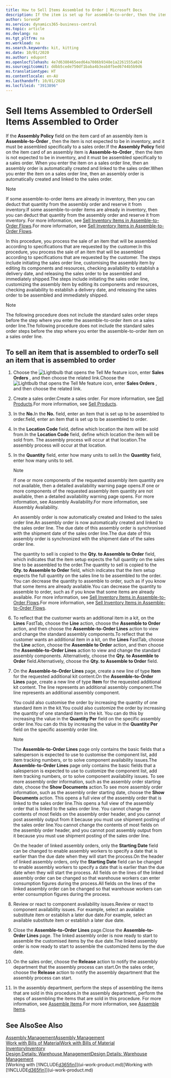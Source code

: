 ```yaml
---
title: How to Sell Items Assembled to Order | Microsoft Docs
description: If the item is set up for assemble-to-order, then the item is not expected to be in inventory, and it must be assembled specifically to a sales order. When you enter the item on a sales order line, then an assembly order is automatically created and linked to the sales order.
author: SorenGP
ms.service: dynamics365-business-central
ms.topic: article
ms.devlang: na
ms.tgt_pltfrm: na
ms.workload: na
ms.search.keywords: kit, kitting
ms.date: 10/01/2020
ms.author: edupont
ms.openlocfilehash: 4e7d6380465eed64a7086b9348e1a2261555a024
ms.sourcegitcommit: ddbb5cede750df1baba4b3eab8fbed6744b5b9d6
ms.translationtype: HT
ms.contentlocale: en-AU
ms.lasthandoff: 10/01/2020
ms.locfileid: "3913896"
---
```

# <a name="sell-items-assembled-to-order"></a><span data-ttu-id="ecec6-104">Sell Items Assembled to Order</span><span class="sxs-lookup"><span data-stu-id="ecec6-104">Sell Items Assembled to Order</span></span>
<span data-ttu-id="ecec6-105">If the **Assembly Policy** field on the item card of an assembly item is **Assemble-to-Order** , then the item is not expected to be in inventory, and it must be assembled specifically to a sales order.</span><span class="sxs-lookup"><span data-stu-id="ecec6-105">If the **Assembly Policy** field on the item card of an assembly item is **Assemble-to-Order** , then the item is not expected to be in inventory, and it must be assembled specifically to a sales order.</span></span> <span data-ttu-id="ecec6-106">When you enter the item on a sales order line, then an assembly order is automatically created and linked to the sales order.</span><span class="sxs-lookup"><span data-stu-id="ecec6-106">When you enter the item on a sales order line, then an assembly order is automatically created and linked to the sales order.</span></span>  

> [!NOTE]  
>  <span data-ttu-id="ecec6-107">If some assemble-to-order items are already in inventory, then you can deduct that quantity from the assembly order and reserve it from inventory.</span><span class="sxs-lookup"><span data-stu-id="ecec6-107">If some assemble-to-order items are already in inventory, then you can deduct that quantity from the assembly order and reserve it from inventory.</span></span> <span data-ttu-id="ecec6-108">For more information, see [Sell Inventory Items in Assemble-to-Order Flows](assembly-how-to-sell-assemble-to-order-items-and-inventory-items-together.md).</span><span class="sxs-lookup"><span data-stu-id="ecec6-108">For more information, see [Sell Inventory Items in Assemble-to-Order Flows](assembly-how-to-sell-assemble-to-order-items-and-inventory-items-together.md).</span></span>  

<span data-ttu-id="ecec6-109">In this procedure, you process the sale of an item that will be assembled according to specifications that are requested by the customer.</span><span class="sxs-lookup"><span data-stu-id="ecec6-109">In this procedure, you process the sale of an item that will be assembled according to specifications that are requested by the customer.</span></span> <span data-ttu-id="ecec6-110">The steps include initiating the sales order line, customising the assembly item by editing its components and resources, checking availability to establish a delivery date, and releasing the sales order to be assembled and immediately shipped.</span><span class="sxs-lookup"><span data-stu-id="ecec6-110">The steps include initiating the sales order line, customizing the assembly item by editing its components and resources, checking availability to establish a delivery date, and releasing the sales order to be assembled and immediately shipped.</span></span>  

> [!NOTE]  
>  <span data-ttu-id="ecec6-111">The following procedure does not include the standard sales order steps before the step where you enter the assemble-to-order item on a sales order line.</span><span class="sxs-lookup"><span data-stu-id="ecec6-111">The following procedure does not include the standard sales order steps before the step where you enter the assemble-to-order item on a sales order line.</span></span>  

## <a name="to-sell-an-item-that-is-assembled-to-order"></a><span data-ttu-id="ecec6-112">To sell an item that is assembled to order</span><span class="sxs-lookup"><span data-stu-id="ecec6-112">To sell an item that is assembled to order</span></span>  
1.  <span data-ttu-id="ecec6-113">Choose the ![Lightbulb that opens the Tell Me feature](media/ui-search/search_small.png "Tell me what you want to do") icon, enter **Sales Orders** , and then choose the related link.</span><span class="sxs-lookup"><span data-stu-id="ecec6-113">Choose the ![Lightbulb that opens the Tell Me feature](media/ui-search/search_small.png "Tell me what you want to do") icon, enter **Sales Orders** , and then choose the related link.</span></span>  
2.  <span data-ttu-id="ecec6-114">Create a sales order.</span><span class="sxs-lookup"><span data-stu-id="ecec6-114">Create a sales order.</span></span> <span data-ttu-id="ecec6-115">For more information, see [Sell Products](sales-how-sell-products.md).</span><span class="sxs-lookup"><span data-stu-id="ecec6-115">For more information, see [Sell Products](sales-how-sell-products.md).</span></span>  
3.  <span data-ttu-id="ecec6-116">In the **No.**</span><span class="sxs-lookup"><span data-stu-id="ecec6-116">In the **No.**</span></span> <span data-ttu-id="ecec6-117">field, enter an item that is set up to be assembled to order.</span><span class="sxs-lookup"><span data-stu-id="ecec6-117">field, enter an item that is set up to be assembled to order.</span></span>  
4.  <span data-ttu-id="ecec6-118">In the **Location Code** field, define which location the item will be sold from.</span><span class="sxs-lookup"><span data-stu-id="ecec6-118">In the **Location Code** field, define which location the item will be sold from.</span></span> <span data-ttu-id="ecec6-119">The assembly process will occur at that location.</span><span class="sxs-lookup"><span data-stu-id="ecec6-119">The assembly process will occur at that location.</span></span>  
5.  <span data-ttu-id="ecec6-120">In the **Quantity** field, enter how many units to sell.</span><span class="sxs-lookup"><span data-stu-id="ecec6-120">In the **Quantity** field, enter how many units to sell.</span></span>  

    > [!NOTE]  
    >  <span data-ttu-id="ecec6-121">If one or more components of the requested assembly item quantity are not available, then a detailed availability warning page opens.</span><span class="sxs-lookup"><span data-stu-id="ecec6-121">If one or more components of the requested assembly item quantity are not available, then a detailed availability warning page opens.</span></span> <span data-ttu-id="ecec6-122">For more information, see Assembly Availability.</span><span class="sxs-lookup"><span data-stu-id="ecec6-122">For more information, see Assembly Availability.</span></span>  

    <span data-ttu-id="ecec6-123">An assembly order is now automatically created and linked to the sales order line.</span><span class="sxs-lookup"><span data-stu-id="ecec6-123">An assembly order is now automatically created and linked to the sales order line.</span></span> <span data-ttu-id="ecec6-124">The due date of this assembly order is synchronised with the shipment date of the sales order line.</span><span class="sxs-lookup"><span data-stu-id="ecec6-124">The due date of this assembly order is synchronized with the shipment date of the sales order line.</span></span>  

    <span data-ttu-id="ecec6-125">The quantity to sell is copied to the **Qty. to Assemble to Order** field, which indicates that the item setup expects the full quantity on the sales line to be assembled to the order.</span><span class="sxs-lookup"><span data-stu-id="ecec6-125">The quantity to sell is copied to the **Qty. to Assemble to Order** field, which indicates that the item setup expects the full quantity on the sales line to be assembled to the order.</span></span> <span data-ttu-id="ecec6-126">You can decrease the quantity to assemble to order, such as if you know that some items are already available.</span><span class="sxs-lookup"><span data-stu-id="ecec6-126">You can decrease the quantity to assemble to order, such as if you know that some items are already available.</span></span> <span data-ttu-id="ecec6-127">For more information, see [Sell Inventory Items in Assemble-to-Order Flows](assembly-how-to-sell-inventory-items-in-assemble-to-order-flows.md).</span><span class="sxs-lookup"><span data-stu-id="ecec6-127">For more information, see [Sell Inventory Items in Assemble-to-Order Flows](assembly-how-to-sell-inventory-items-in-assemble-to-order-flows.md).</span></span>  

6.  <span data-ttu-id="ecec6-128">To reflect that the customer wants an additional item in a kit, on the **Lines** FastTab, choose the **Line** action, choose the **Assemble to Order** action, and then choose the **Assemble-to-Order Lines** action to view and change the standard assembly components.</span><span class="sxs-lookup"><span data-stu-id="ecec6-128">To reflect that the customer wants an additional item in a kit, on the **Lines** FastTab, choose the **Line** action, choose the **Assemble to Order** action, and then choose the **Assemble-to-Order Lines** action to view and change the standard assembly components.</span></span> <span data-ttu-id="ecec6-129">Alternatively, choose the **Qty. to Assemble to Order** field.</span><span class="sxs-lookup"><span data-stu-id="ecec6-129">Alternatively, choose the **Qty. to Assemble to Order** field.</span></span>  
7.  <span data-ttu-id="ecec6-130">On the **Assemble-to-Order Lines** page, create a new line of type **Item** for the requested additional kit content.</span><span class="sxs-lookup"><span data-stu-id="ecec6-130">On the **Assemble-to-Order Lines** page, create a new line of type **Item** for the requested additional kit content.</span></span> <span data-ttu-id="ecec6-131">The line represents an additional assembly component.</span><span class="sxs-lookup"><span data-stu-id="ecec6-131">The line represents an additional assembly component.</span></span>  

    <span data-ttu-id="ecec6-132">You could also customise the order by increasing the quantity of one standard item in the kit.</span><span class="sxs-lookup"><span data-stu-id="ecec6-132">You could also customize the order by increasing the quantity of one standard item in the kit.</span></span> <span data-ttu-id="ecec6-133">You can do this by increasing the value in the **Quantity Per** field on the specific assembly order line.</span><span class="sxs-lookup"><span data-stu-id="ecec6-133">You can do this by increasing the value in the **Quantity Per** field on the specific assembly order line.</span></span>  

    > [!NOTE]  
    >  <span data-ttu-id="ecec6-134">The **Assemble-to-Order Lines** page only contains the basic fields that a salesperson is expected to use to customise the component list, add item tracking numbers, or to solve component availability issues.</span><span class="sxs-lookup"><span data-stu-id="ecec6-134">The **Assemble-to-Order Lines** page only contains the basic fields that a salesperson is expected to use to customize the component list, add item tracking numbers, or to solve component availability issues.</span></span> <span data-ttu-id="ecec6-135">To see more assembly order information, such as the assembly order starting date, choose the **Show Documents** action.</span><span class="sxs-lookup"><span data-stu-id="ecec6-135">To see more assembly order information, such as the assembly order starting date, choose the **Show Documents** action.</span></span> <span data-ttu-id="ecec6-136">This opens a full view of the assembly order that is linked to the sales order line.</span><span class="sxs-lookup"><span data-stu-id="ecec6-136">This opens a full view of the assembly order that is linked to the sales order line.</span></span> <span data-ttu-id="ecec6-137">You cannot change the contents of most fields on the assembly order header, and you cannot post assembly output from it because you must use shipment posting of the sales order line.</span><span class="sxs-lookup"><span data-stu-id="ecec6-137">You cannot change the contents of most fields on the assembly order header, and you cannot post assembly output from it because you must use shipment posting of the sales order line.</span></span>  
    >   
    >  <span data-ttu-id="ecec6-138">On the header of linked assembly orders, only the **Starting Date** field can be changed to enable assembly workers to specify a date that is earlier than the due date when they will start the process.</span><span class="sxs-lookup"><span data-stu-id="ecec6-138">On the header of linked assembly orders, only the **Starting Date** field can be changed to enable assembly workers to specify a date that is earlier than the due date when they will start the process.</span></span> <span data-ttu-id="ecec6-139">All fields on the lines of the linked assembly order can be changed so that warehouse workers can enter consumption figures during the process.</span><span class="sxs-lookup"><span data-stu-id="ecec6-139">All fields on the lines of the linked assembly order can be changed so that warehouse workers can enter consumption figures during the process.</span></span>  

8.  <span data-ttu-id="ecec6-140">Review or react to component availability issues.</span><span class="sxs-lookup"><span data-stu-id="ecec6-140">Review or react to component availability issues.</span></span> <span data-ttu-id="ecec6-141">For example, select an available substitute item or establish a later due date.</span><span class="sxs-lookup"><span data-stu-id="ecec6-141">For example, select an available substitute item or establish a later due date.</span></span>  
9. <span data-ttu-id="ecec6-142">Close the **Assemble-to-Order Lines** page.</span><span class="sxs-lookup"><span data-stu-id="ecec6-142">Close the **Assemble-to-Order Lines** page.</span></span> <span data-ttu-id="ecec6-143">The linked assembly order is now ready to start to assemble the customised items by the due date.</span><span class="sxs-lookup"><span data-stu-id="ecec6-143">The linked assembly order is now ready to start to assemble the customized items by the due date.</span></span>  
10. <span data-ttu-id="ecec6-144">On the sales order, choose the **Release** action to notify the assembly department that the assembly process can start.</span><span class="sxs-lookup"><span data-stu-id="ecec6-144">On the sales order, choose the **Release** action to notify the assembly department that the assembly process can start.</span></span>  
11. <span data-ttu-id="ecec6-145">In the assembly department, perform the steps of assembling the items that are sold in this procedure.</span><span class="sxs-lookup"><span data-stu-id="ecec6-145">In the assembly department, perform the steps of assembling the items that are sold in this procedure.</span></span> <span data-ttu-id="ecec6-146">For more information, see [Assemble Items](assembly-how-to-assemble-items.md).</span><span class="sxs-lookup"><span data-stu-id="ecec6-146">For more information, see [Assemble Items](assembly-how-to-assemble-items.md).</span></span>  

## <a name="see-also"></a><span data-ttu-id="ecec6-147">See Also</span><span class="sxs-lookup"><span data-stu-id="ecec6-147">See Also</span></span>  
[<span data-ttu-id="ecec6-148">Assembly Management</span><span class="sxs-lookup"><span data-stu-id="ecec6-148">Assembly Management</span></span>](assembly-assemble-items.md)  
[<span data-ttu-id="ecec6-149">Work with Bills of Material</span><span class="sxs-lookup"><span data-stu-id="ecec6-149">Work with Bills of Material</span></span>](inventory-how-work-BOMs.md)  
[<span data-ttu-id="ecec6-150">Inventory</span><span class="sxs-lookup"><span data-stu-id="ecec6-150">Inventory</span></span>](inventory-manage-inventory.md)  
[<span data-ttu-id="ecec6-151">Design Details: Warehouse Management</span><span class="sxs-lookup"><span data-stu-id="ecec6-151">Design Details: Warehouse Management</span></span>](design-details-warehouse-management.md)  
<span data-ttu-id="ecec6-152">[Working with [!INCLUDE[d365fin](includes/d365fin_md.md)]](ui-work-product.md)</span><span class="sxs-lookup"><span data-stu-id="ecec6-152">[Working with [!INCLUDE[d365fin](includes/d365fin_md.md)]](ui-work-product.md)</span></span>
